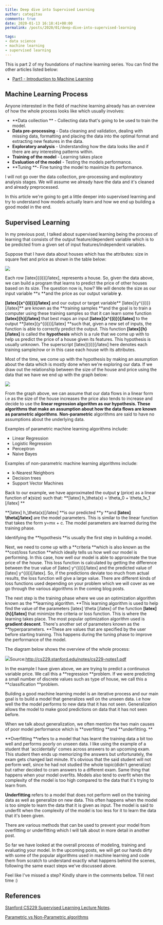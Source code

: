```yaml
---
title: Deep dive into Supervised Learning
author: categitau
comments: true
date: 2020-01-13 16:18:41+00:00
permalink: /posts/2020/01/deep-dive-into-supervised-learning

tags:
- data science
- machine learning
- supervised learning
---
```





This is part 2 of my foundations of machine learning series. You can find the other articles listed below:







  * [Part1 - Introduction to Machine Learning](https://categitau.com/foundations-of-machine-learning-part-1/)






## Machine Learning Process







Anyone interested in the field of machine learning already has an overview of how the whole process looks like which usually involves:







  * **Data collection ** - Collecting data that's going to be used to train the model.
  * **Data pre-processing** - Data cleaning and validation, dealing with missing data, formatting and placing the data into the optimal format and extracting new features in the data.
  * **Exploratory analysis** - Understanding how the data looks like and if there are any interesting patterns within.
  * **Training of the model** - Learning takes place
  * **Evaluation of the model** - Testing the models performance.
  * **Tuning **- Fine tuning the model to maximize its performance.






I will not go over the data collection, pre-processing and exploratory analysis stages. We will assume we already have the data and it's cleaned and already preprocessed. 







In this article we're going to get a little deeper into supervised learning and try to understand how models actually learn and how we end up building a good model in the end. 







## Supervised Learning







In my previous post, I talked about supervised learning being the process of learning that consists of the output feature/dependent variable which is to be predicted from a given set of input features/independent variables.







Suppose that I have data about houses which has the attributes: size in square feet and price as shown in the table below:





![](https://categitau.com/wp-content/uploads/2020/01/blog_dia2.png)





Each row [latex]{(i)}[/latex], represents a house. So, given the data above, we can build a program that learns to predict the price of other houses based on its size. The question now is, how? We will denote the size as our input variable **x **and the price as our output variable **y**. 







**[latex]{x^{(i)}}[/latex]** and our output or target variable** [latex]{y^{(i)}}[/latex]**  are known as the **training samples **and the goal is to train a computer using these training samples so that it can learn some function **[latex]{h}[/latex]** that best maps an input **[latex]{x^{(i)}}[/latex]**  to the output **[latex]{y^{(i)}}[/latex] **such that, given a new set of inputs, the function is able to correctly predict the output. This function **[latex]{h}[/latex]** is called the **hypothesis** which is a rule that we come up with to help us predict the price of a house given its features. This hypothesis is usually unknown. The superscript [latex]{(i)}[/latex] here denotes each training sample/row or in this case each house with its attributes.







Most of the time, we come up with the hypothesis by making an assumption about the data which is mostly done when we're exploring our data. If we draw out the relationship between the size of the house and price using the data that we have we end up with the graph below:





![](https://categitau.com/wp-content/uploads/2020/01/blog_dia1.png)





From the graph above, we can assume that our data flows in a linear form i.e as the size of the house increases the price also tends to increase and decide to use the **linear regression algorithm **as our hypothesis. These algorithms that make an assumption about how the data flows are known as** parametric algorithms**. **Non-parametric** algorithms are said to have no assumptions about the underlying data.







Examples of parametric machine learning algorithms include:







  * Linear Regression
  * Logistic Regression
  * Perceptron
  * Naive Bayes






Examples of non-parametric machine learning algorithms include:







  * k-Nearest Neighbors
  * Decision trees
  * Support Vector Machines






Back to our example, we have approximated the output **y** (price) as a linear function of **x**(size) such that: **[latex]  h_\theta(x) = \theta_0 + \theta_1x_1 [/latex] **







**[latex] h_\theta(x)[/latex] **is our predicted **y **and **[latex] \theta[/latex]** are the model parameters.  This is similar to the linear function that takes the form y=mx + c. The model parameters are learned during the training phase.







Identifying the **hypothesis **is usually the first step in building a model. 







Next, we need to come up with a **criteria **which is also known as the **cost/loss function **which ideally tells us how well our model is performing. In this case, how well our model is able to approximate the true price of the house. This loss function is calculated by getting the difference between the true value of [latex] y^{(i)}[/latex] and the predicted value of [latex] y^{(i)}[/latex]. So, if the predictions deviate too much from actual results, the loss function will give a large value. There are different kinds of loss functions used depending on your problem which we will cover as we go through the various algorithms in the coming blog posts.







The next step is the training phase where we use an optimization algorithm known as the **learning algorithm. **This learning algorithm is used to help find the value of the parameters [latex] \theta [/latex] of the function **[latex]{h}[/latex]** that minimize the criteria or loss function. This is where the learning takes place. The most popular optimization algorithm used is **gradient descent**. There's another set of parameters known as the **hyperparameters. **These are values that are specified by the user before starting training. This happens during the tuning phase to improve the performance of the model.







The diagram below shows the overview of the whole process:







![](https://categitau.com/wp-content/uploads/2020/01/blog-1.png)Source:http://cs229.stanford.edu/notes/cs229-notes1.pdf







In the example I have given above, we are trying to predict a continuous variable price. We call this a **regression **problem. If we were predicting a small number of discrete values such as type of house, we call this a **classification **problem.







Building a good machine learning model is an iterative process and our main goal is to build a model that generalizes well on the unseen data. i.e how well the the model performs to new data that it has not seen. Generalization allows the model to make good predictions on data that it has not seen before. 







When we talk about generalization, we often mention the two main causes of poor model performance which is **overfitting **and **underfitting. **







**Overfitting **refers to a model that has learnt the training data a bit too well and performs poorly on unseen data. I like using the example of a student that 'accidentally' comes across answers to an upcoming exam. This student then ends up memorizing the answers but unfortunately, the exam gets changed last minute. It's obvious that the said student will not perform well, since he had not studied the whole topic(didn't generalize) but rather decided to cram answers to a different exam. Same thing that happens when your model overfits. Models also tend to overfit when the complexity of the model is too high compared to the data that it's trying to learn from.







**Underfitting** refers to a model that does not perform well on the training data as well as generalize on new data. This often happens when the model is too simple to learn the data that it is given as input.  The model is said to underfit when the complexity of the model is too less for it to learn the data that it's been given. 







There are various methods that can be used to prevent your model from overfitting or underfitting which I will talk about in more detail in another post. 







So far we have looked at the overall process of modeling, training and evaluating your model. In the upcoming posts, we will get our hands dirty with some of the popular algorithms used in machine learning and code them from scratch to understand exactly what happens behind the scenes, following the same exact steps we've discussed above.







Feel like I've missed a step? Kindly share in the comments bellow. Till next time :) 







## References







[Stanford CS229 Supervised Learning Lecture Notes](http://cs229.stanford.edu/notes/cs229-notes1.pdf). 







[Parametric vs Non-Parametric algorithms](https://chemicalstatistician.wordpress.com/2014/01/14/machine-learning-lesson-of-the-day-parametric-vs-non-parametric-models/)



